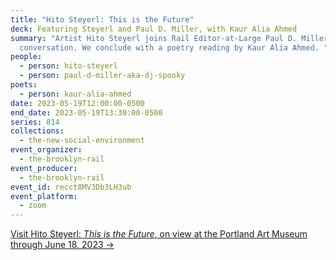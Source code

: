 ```yaml
---
title: "Hito Steyerl: This is the Future"
deck: Featuring Steyerl and Paul D. Miller, with Kaur Alia Ahmed
summary: "Artist Hito Steyerl joins Rail Editor-at-Large Paul D. Miller for a
  conversation. We conclude with a poetry reading by Kaur Alia Ahmed. "
people:
  - person: hito-steyerl
  - person: paul-d-miller-aka-dj-spooky
poets:
  - person: kaur-alia-ahmed
date: 2023-05-19T12:00:00-0500
end_date: 2023-05-19T13:30:00-0500
series: 814
collections:
  - the-new-social-environment
event_organizer:
  - the-brooklyn-rail
event_producer:
  - the-brooklyn-rail
event_id: recct8MV3Db3LH3ub
event_platform:
  - zoom
---
```

[V﻿isit Hito Steyerl: *This is the Future*, on view at the Portland Art Museum through June 18, 2023 →](https://portlandartmuseum.org/exhibitions/hito-steyerl/)